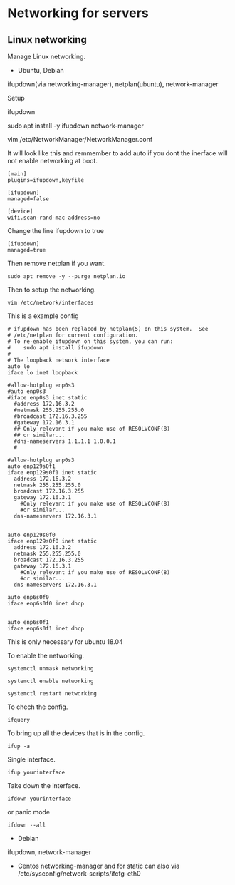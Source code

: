 
# Networking for servers


## Linux networking 

Manage Linux networking.


- Ubuntu, Debian 

ifupdown(via networking-manager), netplan(ubuntu), network-manager

Setup

ifupdown

sudo apt install -y ifupdown network-manager

vim /etc/NetworkManager/NetworkManager.conf 

It will look like this and remmember to add auto if you dont the inerface will not 
enable networking at boot.

```
[main]
plugins=ifupdown,keyfile

[ifupdown]
managed=false

[device]
wifi.scan-rand-mac-address=no

```
Change the line ifupdown to true

```
[ifupdown]
managed=true

```
Then remove netplan if you want.

`sudo apt remove -y --purge netplan.io`

Then to setup the networking.

`vim /etc/network/interfaces`

This is a example config
```
# ifupdown has been replaced by netplan(5) on this system.  See
# /etc/netplan for current configuration.
# To re-enable ifupdown on this system, you can run:
#    sudo apt install ifupdown
#
# The loopback network interface
auto lo
iface lo inet loopback

#allow-hotplug enp0s3
#auto enp0s3
#iface enp0s3 inet static
  #address 172.16.3.2
  #netmask 255.255.255.0
  #broadcast 172.16.3.255
  #gateway 172.16.3.1
  ## Only relevant if you make use of RESOLVCONF(8)
  ## or similar...
  #dns-nameservers 1.1.1.1 1.0.0.1
  #

#allow-hotplug enp0s3
auto enp129s0f1
iface enp129s0f1 inet static
  address 172.16.3.2
  netmask 255.255.255.0
  broadcast 172.16.3.255
  gateway 172.16.3.1
    #Only relevant if you make use of RESOLVCONF(8)
    #or similar...
  dns-nameservers 172.16.3.1


auto enp129s0f0
iface enp129s0f0 inet static
  address 172.16.3.2
  netmask 255.255.255.0
  broadcast 172.16.3.255
  gateway 172.16.3.1
    #Only relevant if you make use of RESOLVCONF(8)
    #or similar...
  dns-nameservers 172.16.3.1

auto enp6s0f0
iface enp6s0f0 inet dhcp


auto enp6s0f1
iface enp6s0f1 inet dhcp

```

This is only necessary for ubuntu 18.04

To enable the networking.

`systemctl unmask networking`

`systemctl enable networking`

`systemctl restart networking`


To chech the config.

`ifquery`

To bring up all the devices that is in the config.

`ifup -a`

Single interface.

`ifup yourinterface`

Take down the interface.

`ifdown yourinterface`

or panic mode 

`ifdown --all`




- Debian 

ifupdown, network-manager

- Centos 
networking-manager and for static can also via /etc/sysconfig/network-scripts/ifcfg-eth0 


